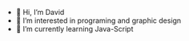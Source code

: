 - 👋 Hi, I’m David
- 👀 I’m interested in programing and graphic design
- 🌱 I’m currently learning Java-Script

<!---
dsitdykov/dsitdykov is a ✨ special ✨ repository because its `README.md` (this file) appears on your GitHub profile.
You can click the Preview link to take a look at your changes.
--->
